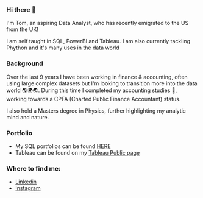 ### Hi there 👋

I'm Tom, an aspiring Data Analyst, who has recently emigrated to the US from the UK! 

I am self taught in SQL, PowerBI and Tableau. I am also currently tackling Phython and it's many uses in the data world

### Background

Over the last 9 years I have been working in finance & accounting, often using large complex datasets but I'm looking to transition more into the data world :earth_americas::earth_africa::earth_asia:. During this time I completed my accounting studies :book:, working towards a CPFA (Charted Public Finance Accountant) status.

I also hold a Masters degree in Physics, further highlighting my analytic mind and nature.

### Portfolio

- My SQL portfolios can be found [HERE](https://github.com/TJBRocker/SQL-Portfolio)
- Tableau can be found on my [Tableau Public page](https://public.tableau.com/app/profile/thomas.brookes)

### Where to find me:
- [Linkedin](https://www.linkedin.com/in/thomas-brookes-28168b67/)
- [Instagram](https://www.instagram.com/tomjbr/)
